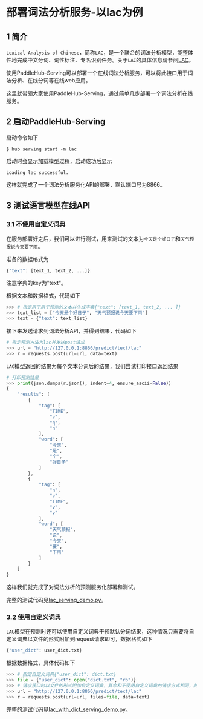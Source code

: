 # 部署词法分析服务-以lac为例
## 1 简介
`Lexical Analysis of Chinese`，简称`LAC`，是一个联合的词法分析模型，能整体性地完成中文分词、词性标注、专名识别任务。关于`LAC`的具体信息请参阅[LAC](https://paddlepaddle.org.cn/hubdetail?name=lac&en_category=LexicalAnalysis)。

使用PaddleHub-Serving可以部署一个在线词法分析服务，可以将此接口用于词法分析、在线分词等在线web应用。

这里就带领大家使用PaddleHub-Serving，通过简单几步部署一个词法分析在线服务。

## 2 启动PaddleHub-Serving
启动命令如下
```shell
$ hub serving start -m lac  
```
启动时会显示加载模型过程，启动成功后显示
```shell
Loading lac successful.
```
这样就完成了一个词法分析服务化API的部署，默认端口号为8866。

## 3 测试语言模型在线API
### 3.1 不使用自定义词典
在服务部署好之后，我们可以进行测试，用来测试的文本为`今天是个好日子`和`天气预报说今天要下雨`。

准备的数据格式为
```python
{"text": [text_1, text_2, ...]}  
```
注意字典的key为"text"。

根据文本和数据格式，代码如下
```python
>>> # 指定用于用于预测的文本并生成字典{"text": [text_1, text_2, ... ]}
>>> text_list = ["今天是个好日子", "天气预报说今天要下雨"]
>>> text = {"text": text_list}
```
接下来发送请求到词法分析API，并得到结果，代码如下
```python
# 指定预测方法为lac并发送post请求
>>> url = "http://127.0.0.1:8866/predict/text/lac"
>>> r = requests.post(url=url, data=text)
```
`LAC`模型返回的结果为每个文本分词后的结果，我们尝试打印接口返回结果
```python
# 打印预测结果
>>> print(json.dumps(r.json(), indent=4, ensure_ascii=False))
{
    "results": [
        {
            "tag": [
                "TIME",
                "v",
                "q",
                "n"
            ],
            "word": [
                "今天",
                "是",
                "个",
                "好日子"
            ]
        },
        {
            "tag": [
                "n",
                "v",
                "TIME",
                "v",
                "v"
            ],
            "word": [
                "天气预报",
                "说",
                "今天",
                "要",
                "下雨"
            ]
        }
    ]
}
```
这样我们就完成了对词法分析的预测服务化部署和测试。

完整的测试代码见[lac_serving_demo.py](lac_serving_demo.py)。

### 3.2 使用自定义词典
`LAC`模型在预测时还可以使用自定义词典干预默认分词结果，这种情况只需要将自定义词典以文件的形式附加到request请求即可，数据格式如下
```python
{"user_dict": user_dict.txt}
```
根据数据格式，具体代码如下
```python
>>> # 指定自定义词典{"user_dict": dict.txt}
>>> file = {"user_dict": open("dict.txt", "rb")}
>>> # 请求接口时以文件的形式附加自定义词典，其余和不使用自定义词典的请求方式相同，此处不再赘述
>>> url = "http://127.0.0.1:8866/predict/text/lac"
>>> r = requests.post(url=url, files=file, data=text)
```

完整的测试代码见[lac_with_dict_serving_demo.py](lac_with_dict_serving_demo.py)。
